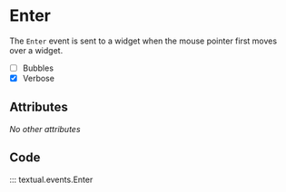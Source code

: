 # Enter

The `Enter` event is sent to a widget when the mouse pointer first moves over a widget.

- [ ] Bubbles
- [x] Verbose

## Attributes

_No other attributes_

## Code

::: textual.events.Enter
